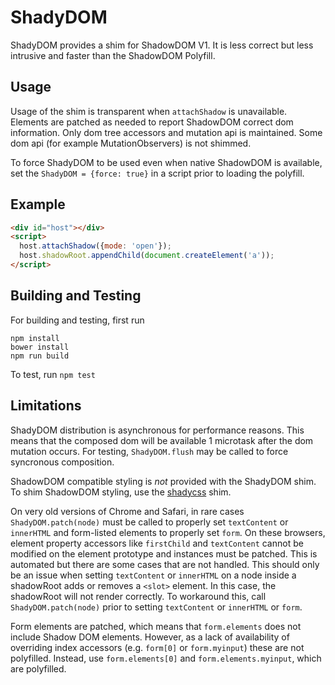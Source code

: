 # ShadyDOM

ShadyDOM provides a shim for ShadowDOM V1. It is less correct but less intrusive
and faster than the ShadowDOM Polyfill.

## Usage

Usage of the shim is transparent when `attachShadow` is unavailable. Elements are
patched as needed to report ShadowDOM correct dom information. Only dom tree
accessors and mutation api is maintained. Some dom api
(for example MutationObservers) is not shimmed.

To force ShadyDOM to be used even when native ShadowDOM is available, set
the `ShadyDOM = {force: true}` in a script prior to loading the polyfill.

## Example

```html
<div id="host"></div>
<script>
  host.attachShadow({mode: 'open'});
  host.shadowRoot.appendChild(document.createElement('a'));
</script>

```

## Building and Testing

For building and testing, first run
```
npm install
bower install
npm run build
```

To test, run `npm test`


## Limitations

ShadyDOM distribution is asynchronous for performance reasons. This means that
the composed dom will be available 1 microtask after the dom mutation occurs.
For testing, `ShadyDOM.flush` may be called to force syncronous composition.

ShadowDOM compatible styling is *not* provided with the ShadyDOM shim. To
shim ShadowDOM styling, use the [shadycss](https://github.com/webcomponents/shadycss) shim.

On very old versions of Chrome and Safari, in rare cases `ShadyDOM.patch(node)`
must be called to properly set `textContent` or `innerHTML` and form-listed
elements to properly set `form`. On these browsers,
element property accessors like `firstChild` and `textContent` cannot be
modified on the element prototype and instances must be patched. This is
automated but there are some cases that are not handled.
This should only be an issue when setting `textContent` or `innerHTML` on a
node inside a shadowRoot adds or removes a `<slot>` element.
In this case, the shadowRoot will not render correctly. To workaround this,
call `ShadyDOM.patch(node)` prior to setting `textContent` or `innerHTML` or `form`.

Form elements are patched, which means that `form.elements` does not include Shadow DOM elements.
However, as a lack of availability of overriding index accessors (e.g. `form[0]` or `form.myinput`) these are not polyfilled.
Instead, use `form.elements[0]` and `form.elements.myinput`, which are polyfilled.
